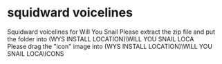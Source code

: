 # squidward voicelines
Squidward voicelines for Will You Snail
Please extract the zip file and put the folder into (WYS INSTALL LOCATION)\WILL YOU SNAIL LOCA\
Please drag the "icon" image into (WYS INSTALL LOCATION)\WILL YOU SNAIL LOCA\ICONS
